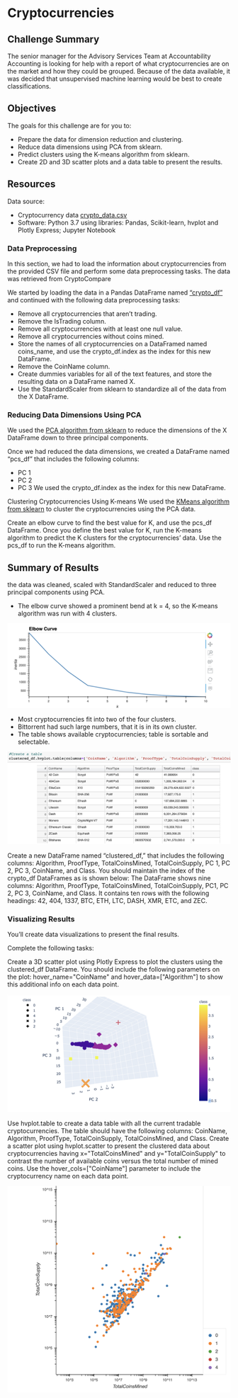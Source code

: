 # Cryptocurrencies

## Challenge Summary
The senior manager for the Advisory Services Team at Accountability Accounting is looking for help with a report of what cryptocurrencies are on the market and how they could be grouped. Because of the data available, it was decided that unsupervised machine learning would be best to create classifications.

## Objectives
The goals for this challenge are for you to:

- Prepare the data for dimension reduction and clustering.
- Reduce data dimensions using PCA from sklearn.
- Predict clusters using the K-means algorithm from sklearn.
- Create 2D and 3D scatter plots and a data table to present the results.

## Resources
Data source: 
- Cryptocurrency data [crypto_data.csv](https://github.com/hbostanchi/Cryptocurrencies/blob/master/challenge/crypto_data.csv)
- Software: Python 3.7 using libraries: Pandas, Scikit-learn, hvplot and Plotly Express; Jupyter Notebook

### Data Preprocessing
In this section, we had to load the information about cryptocurrencies from the provided CSV file and perform some data preprocessing tasks. The data was retrieved from CryptoCompare

We started by loading the data in a Pandas DataFrame named [“crypto_df”](https://github.com/hbostanchi/Cryptocurrencies/blob/master/challenge/Crypto_challenge.ipynb) and continued with the following data preprocessing tasks:

- Remove all cryptocurrencies that aren’t trading.
- Remove the IsTrading column.
- Remove all cryptocurrencies with at least one null value.
- Remove all cryptocurrencies without coins mined.
- Store the names of all cryptocurrencies on a DataFramed named coins_name, and use the crypto_df.index as the index for this new DataFrame.
- Remove the CoinName column.
- Create dummies variables for all of the text features, and store the resulting data on a DataFrame named X.
- Use the StandardScaler from sklearn to standardize all of the data from the X DataFrame.

### Reducing Data Dimensions Using PCA
We used the [PCA algorithm from sklearn](https://scikit-learn.org/stable/modules/generated/sklearn.decomposition.PCA.html) to reduce the dimensions of the X DataFrame down to three principal components.

Once we had reduced the data dimensions, we created a DataFrame named “pcs_df” that includes the following columns:

- PC 1
- PC 2
- PC 3
We used the crypto_df.index as the index for this new DataFrame.

Clustering Cryptocurrencies Using K-means
We used the [KMeans algorithm from sklearn](https://scikit-learn.org/stable/modules/generated/sklearn.cluster.KMeans.html) to cluster the cryptocurrencies using the PCA data.

Create an elbow curve to find the best value for K, and use the pcs_df DataFrame.
Once you define the best value for K, run the K-means algorithm to predict the K clusters for the cryptocurrencies’ data. Use the pcs_df to run the K-means algorithm.

## Summary of Results
the data was cleaned, scaled with StandardScaler and reduced to three principal components using PCA.

- The elbow curve showed a prominent bend at k = 4, so the K-means algorithm was run with 4 clusters.

![elbow curve](https://github.com/hbostanchi/Cryptocurrencies/blob/master/challenge/image/Elbow_curve.png)

- Most cryptocurrencies fit into two of the four clusters.
- Bittorrent had such large numbers, that it is in its own cluster.
- The table shows available cryptocurrencies; table is sortable and selectable.

![table](https://github.com/hbostanchi/Cryptocurrencies/blob/master/challenge/image/table.png)


Create a new DataFrame named “clustered_df,” that includes the following columns: Algorithm, ProofType, TotalCoinsMined, TotalCoinSupply, PC 1, PC 2, PC 3, CoinName, and Class.
You should maintain the index of the crypto_df DataFrames as is shown below:
 The DataFrame shows nine columns: Algorithm, ProofType, TotalCoinsMined, TotalCoinSupply, PC1, PC 2, PC 3, CoinName, and Class. It contains ten rows with the following headings: 42, 404, 1337, BTC, ETH, LTC, DASH, XMR, ETC, and ZEC.

### Visualizing Results
You’ll create data visualizations to present the final results.

Complete the following tasks:

Create a 3D scatter plot using Plotly Express to plot the clusters using the clustered_df DataFrame. You should include the following parameters on the plot: hover_name="CoinName" and hover_data=["Algorithm"] to show this additional info on each data point.

![3D scatter plot](https://github.com/hbostanchi/Cryptocurrencies/blob/master/challenge/image/3D%20scatter%20plot.png)

Use hvplot.table to create a data table with all the current tradable cryptocurrencies. The table should have the following columns: CoinName, Algorithm, ProofType, TotalCoinSupply, TotalCoinsMined, and Class.
Create a scatter plot using hvplot.scatter to present the clustered data about cryptocurrencies having x="TotalCoinsMined" and y="TotalCoinSupply" to contrast the number of available coins versus the total number of mined coins. Use the hover_cols=["CoinName"] parameter to include the cryptocurrency name on each data point.

![scatterplot](https://github.com/hbostanchi/Cryptocurrencies/blob/master/challenge/image/scatterplot.png)


